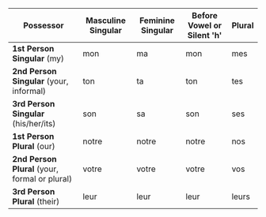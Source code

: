 
| **Possessor**                                  | **Masculine Singular** | **Feminine Singular** | **Before Vowel or Silent 'h'** | **Plural** |
| ---------------------------------------------- | ---------------------- | --------------------- | ------------------------------ | ---------- |
| **1st Person Singular** (my)                   | mon                    | ma                    | mon                            | mes        |
| **2nd Person Singular** (your, informal)       | ton                    | ta                    | ton                            | tes        |
| **3rd Person Singular** (his/her/its)          | son                    | sa                    | son                            | ses        |
| **1st Person Plural** (our)                    | notre                  | notre                 | notre                          | nos        |
| **2nd Person Plural** (your, formal or plural) | votre                  | votre                 | votre                          | vos        |
| **3rd Person Plural** (their)                  | leur                   | leur                  | leur                           | leurs      |

